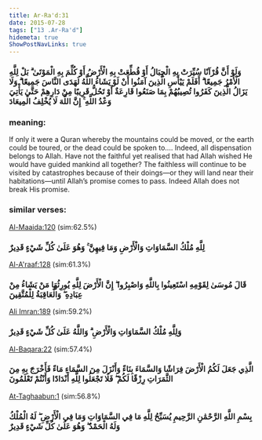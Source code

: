 ```yaml
---
title: Ar-Ra'd:31
date: 2015-07-28
tags: ["13 .Ar-Ra'd"]
hidemeta: true 
ShowPostNavLinks: true 
---
```

### وَلَوْ أَنَّ قُرْآنًا سُيِّرَتْ بِهِ الْجِبَالُ أَوْ قُطِّعَتْ بِهِ الْأَرْضُ أَوْ كُلِّمَ بِهِ الْمَوْتَىٰ ۗ بَلْ لِلَّهِ الْأَمْرُ جَمِيعًا ۗ أَفَلَمْ يَيْأَسِ الَّذِينَ آمَنُوا أَنْ لَوْ يَشَاءُ اللَّهُ لَهَدَى النَّاسَ جَمِيعًا ۗ وَلَا يَزَالُ الَّذِينَ كَفَرُوا تُصِيبُهُمْ بِمَا صَنَعُوا قَارِعَةٌ أَوْ تَحُلُّ قَرِيبًا مِنْ دَارِهِمْ حَتَّىٰ يَأْتِيَ وَعْدُ اللَّهِ ۚ إِنَّ اللَّهَ لَا يُخْلِفُ الْمِيعَادَ
### meaning: 
If only it were a Quran whereby the mountains could be moved, or the earth could be toured, or the dead could be spoken to.... Indeed, all dispensation belongs to Allah. Have not the faithful yet realised that had Allah wished He would have guided mankind all together? The faithless will continue to be visited by catastrophes because of their doings—or they will land near their habitations—until Allah’s promise comes to pass. Indeed Allah does not break His promise.
### similar verses: 

[Al-Maaida:120](/5/120) (sim:62.5%)

### لِلَّهِ مُلْكُ السَّمَاوَاتِ وَالْأَرْضِ وَمَا فِيهِنَّ ۚ وَهُوَ عَلَىٰ كُلِّ شَيْءٍ قَدِيرٌ

[Al-A'raaf:128](/7/128) (sim:61.3%)

### قَالَ مُوسَىٰ لِقَوْمِهِ اسْتَعِينُوا بِاللَّهِ وَاصْبِرُوا ۖ إِنَّ الْأَرْضَ لِلَّهِ يُورِثُهَا مَنْ يَشَاءُ مِنْ عِبَادِهِ ۖ وَالْعَاقِبَةُ لِلْمُتَّقِينَ

[Ali Imran:189](/3/189) (sim:59.2%)

### وَلِلَّهِ مُلْكُ السَّمَاوَاتِ وَالْأَرْضِ ۗ وَاللَّهُ عَلَىٰ كُلِّ شَيْءٍ قَدِيرٌ

[Al-Baqara:22](/2/22) (sim:57.4%)

### الَّذِي جَعَلَ لَكُمُ الْأَرْضَ فِرَاشًا وَالسَّمَاءَ بِنَاءً وَأَنْزَلَ مِنَ السَّمَاءِ مَاءً فَأَخْرَجَ بِهِ مِنَ الثَّمَرَاتِ رِزْقًا لَكُمْ ۖ فَلَا تَجْعَلُوا لِلَّهِ أَنْدَادًا وَأَنْتُمْ تَعْلَمُونَ

[At-Taghaabun:1](/64/1) (sim:56.8%)

### بِسْمِ اللَّهِ الرَّحْمَٰنِ الرَّحِيمِ يُسَبِّحُ لِلَّهِ مَا فِي السَّمَاوَاتِ وَمَا فِي الْأَرْضِ ۖ لَهُ الْمُلْكُ وَلَهُ الْحَمْدُ ۖ وَهُوَ عَلَىٰ كُلِّ شَيْءٍ قَدِيرٌ
